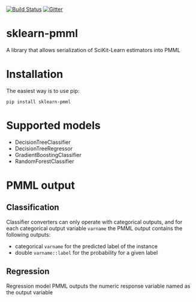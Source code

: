 [![Build Status](https://travis-ci.org/alex-pirozhenko/sklearn-pmml.svg)](https://travis-ci.org/alex-pirozhenko/sklearn-pmml)
[![Gitter](https://badges.gitter.im/alex-pirozhenko/sklearn-pmml.svg)](https://gitter.im/alex-pirozhenko/sklearn-pmml)

# sklearn-pmml
A library that allows serialization of SciKit-Learn estimators into PMML

# Installation
The easiest way is to use pip:
```
pip install sklearn-pmml
```

# Supported models
- DecisionTreeClassifier
- DecisionTreeRegressor
- GradientBoostingClassifier
- RandomForestClassifier

# PMML output

## Classification
Classifier converters can only operate with categorical outputs, and for each categorical output variable ```varname``` 
the PMML output contains the following outputs:
- categorical ```varname``` for the predicted label of the instance
- double ```varname::label``` for the probability for a given label

## Regression
Regression model PMML outputs the numeric response variable named as the output variable
